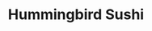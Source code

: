 ---
layout: place
title: "Hummingbird Sushi"
permalink: /washington/seattle/hummingbird-sushi.html
stateAbbr: WA
stateName: Washington
cityName: Seattle
place_id: ChIJ82HkJwAVkFQRTVtFMY60XvA
photos:
  - name: >-
      places/ChIJ82HkJwAVkFQRTVtFMY60XvA/photos/AeeoHcIHIbP3qPKJprBpoRfj5EBb0pCUodlqME3ZnbFBH11IvVUa4KjfIAzeLlb2KDix6Y4L9i-v6xIPosjKxXatUdJM0d0wa9eNbw8Mi194G0hNb4-Df3c-mHwWqlOVD3ZbsZSexIhmuc5mknb3HYkWjoFwy4813S87DaoXs0IpFUTfnkoX7_aGSxHGFyEiC-Osy_M_nEd3JOEBv2NfSZdvDGYaK9ynNyzSD7uScrnrPJihogVvumQfH4x1k-GjpZZB4s7s6yiAd_MK-ubq6xR560lW8qQK3f9ba1MutG-0gtUs2Q
    widthPx: 4000
    heightPx: 2252
    authorAttributions:
      - displayName: Hummingbird Sushi
        uri: https://maps.google.com/maps/contrib/107364252327831330485
        photoUri: >-
          https://lh3.googleusercontent.com/a-/ALV-UjVMjil8BeGd9P7Q-TIzhJVpQN24geKPYVzOek6FE_fqKv0vgJo9=s100-p-k-no-mo
    flagContentUri: >-
      https://www.google.com/local/imagery/report/?cb_client=maps_api_places.places_api&image_key=!1e10!2sAF1QipM-gTtn1XpRPIYxF0rT9N61FG-6EeE7aGJHpmKw&hl=en-US
    googleMapsUri: >-
      https://www.google.com/maps/place//data=!3m4!1e2!3m2!1sAF1QipM-gTtn1XpRPIYxF0rT9N61FG-6EeE7aGJHpmKw!2e10!4m2!3m1!1s0x5490150027e461f3:0xf05eb48e31455b4d
  - name: >-
      places/ChIJ82HkJwAVkFQRTVtFMY60XvA/photos/AeeoHcJQ-752ZqET43M_t8F8URMXMx7udOeJWgjCf2DmWF_6HJ8l3fMplgHyf3YAlvY5tKCQQqMvbTJ85BQpTDJWbrSn2TmrOLejL7KA_bjj5fgFIE-x4JD4wSQb_q1Bw0KAOrLp-v-fUyDNTfRxoakJJswX_MO3DsQ-RT1NEOjfNzTXehTyakxUuxZtRoCM7ioat2KB9N4lIRIn1YC6i_A4P3d6so9elyDxhP-VT2IoUzbzWUO1z-G2bPQXrqL3eml7AqwfpGpKeyYkEHYp1DQm4cq69EIpgFL9iyCCDLgVjjNUaw
    widthPx: 1400
    heightPx: 933
    authorAttributions:
      - displayName: Hummingbird Sushi
        uri: https://maps.google.com/maps/contrib/107364252327831330485
        photoUri: >-
          https://lh3.googleusercontent.com/a-/ALV-UjVMjil8BeGd9P7Q-TIzhJVpQN24geKPYVzOek6FE_fqKv0vgJo9=s100-p-k-no-mo
    flagContentUri: >-
      https://www.google.com/local/imagery/report/?cb_client=maps_api_places.places_api&image_key=!1e10!2sAF1QipO0IeX2__H29IYkAaNYoeU3egFthVYqpKI_pF2P&hl=en-US
    googleMapsUri: >-
      https://www.google.com/maps/place//data=!3m4!1e2!3m2!1sAF1QipO0IeX2__H29IYkAaNYoeU3egFthVYqpKI_pF2P!2e10!4m2!3m1!1s0x5490150027e461f3:0xf05eb48e31455b4d
  - name: >-
      places/ChIJ82HkJwAVkFQRTVtFMY60XvA/photos/AeeoHcKcTpeef5ToVSGttOgQQXoAHE9cHOMVGaIqBz1x_GhcntRCtAD5xFTx0go9ssm_EWKc0LZrgFChqOteRo2qCxJRyiXVv18fHMYKO9Gu2CalueR5w5KATRUlNS0CyS_lqniZEnJn7hknASwdfl7VAXWbgzoBBFTMlndBbSGry5VlFW8tNfqZTPp1pXEzajjh05tamLO_rLSr6XHQBz0qDwbwLJZ8lI4BUyrXOcu_PH9JtnmdLwWPLIgu5v3W9zm_Lzm9X8dSLk36OXut-Dm6ZfT2sSfcv8ockmWEiyMzC_UaEw
    widthPx: 3199
    heightPx: 4800
    authorAttributions:
      - displayName: Hummingbird Sushi
        uri: https://maps.google.com/maps/contrib/107364252327831330485
        photoUri: >-
          https://lh3.googleusercontent.com/a-/ALV-UjVMjil8BeGd9P7Q-TIzhJVpQN24geKPYVzOek6FE_fqKv0vgJo9=s100-p-k-no-mo
    flagContentUri: >-
      https://www.google.com/local/imagery/report/?cb_client=maps_api_places.places_api&image_key=!1e10!2sAF1QipNq-dkD9hob5UjyPfS1xEtOJzSS8ecnI5Av7PO2&hl=en-US
    googleMapsUri: >-
      https://www.google.com/maps/place//data=!3m4!1e2!3m2!1sAF1QipNq-dkD9hob5UjyPfS1xEtOJzSS8ecnI5Av7PO2!2e10!4m2!3m1!1s0x5490150027e461f3:0xf05eb48e31455b4d
  - name: >-
      places/ChIJ82HkJwAVkFQRTVtFMY60XvA/photos/AeeoHcJE1TUEb68FqURtoYW7sJKIsyI8kPCYzUAtBzGR4NlvSeTNM9JcP-s9oAI69t9fCI3AdxSS511nWtUODYcmt8XJCWGMtmodCipo4Bqqk--7AJIaL9G7tJjl65P1ThhHzvqS1PE4ywGaf5O3xUyG1EQAKxbUolWVLec0T5NNLEa_yDwFmBRmWQH8tDjeOParqZDk1eB5eb0IMV2eKcbTWzp35wcuriKjjpFZVGDM7B7H1KLPCt_wWj-Rt9qgT7Ej4NYtzEfblIqckrFh995XT1eT2wGtU5IOPXkd2upGq0m3K-BKUL8GV-8AhA7GydQwFu3iIU-RMgIzGYqv1lyrLLbX8NQUhlQBTbXgGBlQXx5PyknJaWNtTkWhEbw_IvXe0nYqWHcfx9z_tAWaHO5WhYt68R3MTOhn_TE9rO-CHxs
    widthPx: 3699
    heightPx: 2516
    authorAttributions:
      - displayName: Brad Lim
        uri: https://maps.google.com/maps/contrib/107893109822250287599
        photoUri: >-
          https://lh3.googleusercontent.com/a/ACg8ocLkUYPczyWulEw_W7m4UoVd71ydyeHixy9Q-3Uq74tEpR6_wJU=s100-p-k-no-mo
    flagContentUri: >-
      https://www.google.com/local/imagery/report/?cb_client=maps_api_places.places_api&image_key=!1e10!2sCIHM0ogKEICAgIDP_Nb8Hw&hl=en-US
    googleMapsUri: >-
      https://www.google.com/maps/place//data=!3m4!1e2!3m2!1sCIHM0ogKEICAgIDP_Nb8Hw!2e10!4m2!3m1!1s0x5490150027e461f3:0xf05eb48e31455b4d
  - name: >-
      places/ChIJ82HkJwAVkFQRTVtFMY60XvA/photos/AeeoHcL6RGrWYZDk9a3_cG62x-o3h1ip5ZiCSjGy4SEJ6IbX-VGrsAmUXJf5lGDeP_H2lCycZhUAHAGkL3NDd3WtH0piocQ05aStwE2Xe8G33w_VKxUUY6_YWRzCT5dt22IcoKU7nltX7hQynjgMvmLJzy3TFxJBFBReqQKF5u81gYwtJy1cqQTASlILc-HFVAcaf6cQB6AbuK5NZz4ja0ce5M2IaYlr6z6J7uRf2Jz6XzFtq3B1fRxYoYeqM1BHa8RFPnYCM2_RQtYOgdFN6JVh_cAuXcxsg-77SEUlllsoX9FLog
    widthPx: 3199
    heightPx: 4800
    authorAttributions:
      - displayName: Hummingbird Sushi
        uri: https://maps.google.com/maps/contrib/107364252327831330485
        photoUri: >-
          https://lh3.googleusercontent.com/a-/ALV-UjVMjil8BeGd9P7Q-TIzhJVpQN24geKPYVzOek6FE_fqKv0vgJo9=s100-p-k-no-mo
    flagContentUri: >-
      https://www.google.com/local/imagery/report/?cb_client=maps_api_places.places_api&image_key=!1e10!2sAF1QipNMdtOi9X6ilGnvo9wgH54Tou1KjcS8Q4phkDRJ&hl=en-US
    googleMapsUri: >-
      https://www.google.com/maps/place//data=!3m4!1e2!3m2!1sAF1QipNMdtOi9X6ilGnvo9wgH54Tou1KjcS8Q4phkDRJ!2e10!4m2!3m1!1s0x5490150027e461f3:0xf05eb48e31455b4d
  - name: >-
      places/ChIJ82HkJwAVkFQRTVtFMY60XvA/photos/AeeoHcJARoYQgym_AwP0N3qRHwvLVkTqniLqhxOPvBOcQbDp12vv4uztGfLc57pc95TXaRluxL99ilzJDfiESjLYS1GQBYsflFWeV7Aj3wCP4CFycelIAN3LirlWGIS_gc7SaWpPsC79jP8TGZ54RwcVpgOd5z1zxVWjQsdetqOHRkYVauyS1S68B_Ahs_PIuWa6czcwXKFS2zELHHco-KXZkczgQWr6f8ZWwEmrHjXLVHD896CbMFBlCGgycCdloXzCrEMncg0cCgkQMzQ9YObFlK2f3NYx_qfIFEvebA9egiVe9A
    widthPx: 4000
    heightPx: 3000
    authorAttributions:
      - displayName: Hummingbird Sushi
        uri: https://maps.google.com/maps/contrib/107364252327831330485
        photoUri: >-
          https://lh3.googleusercontent.com/a-/ALV-UjVMjil8BeGd9P7Q-TIzhJVpQN24geKPYVzOek6FE_fqKv0vgJo9=s100-p-k-no-mo
    flagContentUri: >-
      https://www.google.com/local/imagery/report/?cb_client=maps_api_places.places_api&image_key=!1e10!2sAF1QipMHPTFrmWg-gL0c6LkSkE5op6z80wOBqtb2MUlP&hl=en-US
    googleMapsUri: >-
      https://www.google.com/maps/place//data=!3m4!1e2!3m2!1sAF1QipMHPTFrmWg-gL0c6LkSkE5op6z80wOBqtb2MUlP!2e10!4m2!3m1!1s0x5490150027e461f3:0xf05eb48e31455b4d
  - name: >-
      places/ChIJ82HkJwAVkFQRTVtFMY60XvA/photos/AeeoHcLYtnFpuErgjbi2EWmaVzBDZk7x9g9TiXk5zWUfs4RkXbmczKIimDIX1Bf5I59I8A8aUKx3i6YRIkw6xDd1uYgKrpZhXyizqO96l1yQ4V8N3609Rwg5gbXUafsJj9Rpo-n_Mt2PABHQUgMWrK2WKCHAbHbhaX8dIbPMo4QHdlyeTcszd4VqD02HGJUkdUVhX_io7nY3V2juJmfoI7ZAL48zMDD8cff_2qRN56DQOZs_aCmCkaqd715M7q12mhIQ8PqxgTYKDJl7w9Y6dxBVW_qEcCOdrabHdEU5SqYE7rsUbg
    widthPx: 3199
    heightPx: 4800
    authorAttributions:
      - displayName: Hummingbird Sushi
        uri: https://maps.google.com/maps/contrib/107364252327831330485
        photoUri: >-
          https://lh3.googleusercontent.com/a-/ALV-UjVMjil8BeGd9P7Q-TIzhJVpQN24geKPYVzOek6FE_fqKv0vgJo9=s100-p-k-no-mo
    flagContentUri: >-
      https://www.google.com/local/imagery/report/?cb_client=maps_api_places.places_api&image_key=!1e10!2sAF1QipOz-ldtyUrymmUM6RCiu5y0KGUAcKbsQft-3Fcj&hl=en-US
    googleMapsUri: >-
      https://www.google.com/maps/place//data=!3m4!1e2!3m2!1sAF1QipOz-ldtyUrymmUM6RCiu5y0KGUAcKbsQft-3Fcj!2e10!4m2!3m1!1s0x5490150027e461f3:0xf05eb48e31455b4d
  - name: >-
      places/ChIJ82HkJwAVkFQRTVtFMY60XvA/photos/AeeoHcKg_ZmQy1NEA15WY4DJ89ESnqQeBuacnHGp0fpEa4hPwWnJ6P9ZD7lkQUtFIjkoKwilE_ER04XDnA5nTL4JvLJ6R9W4q-TWCt1eIam0UGLQe9sJX3WgAs0oRJEE8lbB_JUwSWv1sA9IFJgnau4jsJfK_Hv7eerMIysUJRsVLRLfCdoJ1zv-i9bXwuEIWX72VgSzz_OSI60b_ecZ99n5H4k7djyPCrZVppLy3RDmsMl2uLxAs-9oaU_QACMGRA4F0Uem8iinq_PUUT9L45lQXwY8VeKf5Y1RltAuZEfGaH87bg
    widthPx: 1400
    heightPx: 963
    authorAttributions:
      - displayName: Hummingbird Sushi
        uri: https://maps.google.com/maps/contrib/107364252327831330485
        photoUri: >-
          https://lh3.googleusercontent.com/a-/ALV-UjVMjil8BeGd9P7Q-TIzhJVpQN24geKPYVzOek6FE_fqKv0vgJo9=s100-p-k-no-mo
    flagContentUri: >-
      https://www.google.com/local/imagery/report/?cb_client=maps_api_places.places_api&image_key=!1e10!2sAF1QipNcEoS6DJxWtrkfEqHPaNbRICJWox3rXj4qQVDq&hl=en-US
    googleMapsUri: >-
      https://www.google.com/maps/place//data=!3m4!1e2!3m2!1sAF1QipNcEoS6DJxWtrkfEqHPaNbRICJWox3rXj4qQVDq!2e10!4m2!3m1!1s0x5490150027e461f3:0xf05eb48e31455b4d
  - name: >-
      places/ChIJ82HkJwAVkFQRTVtFMY60XvA/photos/AeeoHcK4oj5Te-Du25gdTJQ8p7C_MhcasSO-z27WbB13NxAzkabusC0043N1YagY-LSTkFm4VkaIkHr4wm9eyp0i0wVrQ0fP1YnE4mCgw8diGzO-GGxctWojgRYdyYaJqx89OqaKYHc5iXsXXI8y-2WaK8gFRp6Ok0-WI6kwoGtI4HjCykALCfvRWT7GXtWcvtxfO2iquE4tf5Ma4lTskY-geqQvZzsD2RXILftBxukENTNIry_aMMyVqo-JGzduqQdkrW5IYVszBStoHipt1hmSH6ctfA1Q8j6sz1vv4Krkv8VWnw
    widthPx: 4000
    heightPx: 3000
    authorAttributions:
      - displayName: Hummingbird Sushi
        uri: https://maps.google.com/maps/contrib/107364252327831330485
        photoUri: >-
          https://lh3.googleusercontent.com/a-/ALV-UjVMjil8BeGd9P7Q-TIzhJVpQN24geKPYVzOek6FE_fqKv0vgJo9=s100-p-k-no-mo
    flagContentUri: >-
      https://www.google.com/local/imagery/report/?cb_client=maps_api_places.places_api&image_key=!1e10!2sAF1QipMTNckQIi8rYvyr-1Hyj8-heuTqTJoO4eKqDmUd&hl=en-US
    googleMapsUri: >-
      https://www.google.com/maps/place//data=!3m4!1e2!3m2!1sAF1QipMTNckQIi8rYvyr-1Hyj8-heuTqTJoO4eKqDmUd!2e10!4m2!3m1!1s0x5490150027e461f3:0xf05eb48e31455b4d
  - name: >-
      places/ChIJ82HkJwAVkFQRTVtFMY60XvA/photos/AeeoHcJgbmP-h76fD-xVbGPpvbJoCe7tfxP8fKAA3fNJa9J1wh0IohEHWsJZp51ZZhdm51dnWJrsEqUJiuEQpnTxJFBcR0i6zQueny93GeytvBzKi8hKO01ocW0UizI01Jg-Ny3EvqwVvlTbmZycc30KRXi_oOZX_o8eAculcCoZB3Khmk_nPlOSlgA9HSi2xBdN6YvovHSaQPQ3xhhM_kwOg9MRk3h3aAroVJJ2nhZoylRhjoo4eeFbFudjtWxAUdEMc6q_L3b0qxNYdBOZEPZVeQ5A42gFGytBVSMG71HIFahCKA
    widthPx: 4000
    heightPx: 3000
    authorAttributions:
      - displayName: Hummingbird Sushi
        uri: https://maps.google.com/maps/contrib/107364252327831330485
        photoUri: >-
          https://lh3.googleusercontent.com/a-/ALV-UjVMjil8BeGd9P7Q-TIzhJVpQN24geKPYVzOek6FE_fqKv0vgJo9=s100-p-k-no-mo
    flagContentUri: >-
      https://www.google.com/local/imagery/report/?cb_client=maps_api_places.places_api&image_key=!1e10!2sAF1QipPwrwyeIWFKMsKONFeRqSW-uB6y03A9BRfEwSiX&hl=en-US
    googleMapsUri: >-
      https://www.google.com/maps/place//data=!3m4!1e2!3m2!1sAF1QipPwrwyeIWFKMsKONFeRqSW-uB6y03A9BRfEwSiX!2e10!4m2!3m1!1s0x5490150027e461f3:0xf05eb48e31455b4d
address: 11 Mercer St, Seattle, WA 98109, USA
street: 11 Mercer St
city: Seattle
state: WA
zip: '98109'
country: USA
neighborhood: Uptown
latitude: '47.624473'
longitude: '-122.356147'
accessibility_options: null
business_status: OPERATIONAL
name: Hummingbird Sushi
google_maps_links:
  directionsUri: >-
    https://www.google.com/maps/dir//''/data=!4m7!4m6!1m1!4e2!1m2!1m1!1s0x5490150027e461f3:0xf05eb48e31455b4d!3e0
  placeUri: https://maps.google.com/?cid=17320479739718490957
  writeAReviewUri: >-
    https://www.google.com/maps/place//data=!4m3!3m2!1s0x5490150027e461f3:0xf05eb48e31455b4d!12e1
  reviewsUri: >-
    https://www.google.com/maps/place//data=!4m4!3m3!1s0x5490150027e461f3:0xf05eb48e31455b4d!9m1!1b1
  photosUri: >-
    https://www.google.com/maps/place//data=!4m3!3m2!1s0x5490150027e461f3:0xf05eb48e31455b4d!10e5
primary_type: Japanese Restaurant
opening_hours:
  regular: null
  current: null
secondary_opening_hours:
  regular:
    weekdayDescriptions: null
    type: null
  current:
    weekdayDescriptions: null
    type: null
phone: (206) 413-5995
price_level: null
price_range: $100 &ndash; & up
rating: '4.8'
rating_count: 90
website: https://www.hummingbirdsushi.com/
description: null
reviews: null
parking_options: null
payment_options: null
allow_dogs: null
curbside_pickup: null
delivery: null
dine_in: null
good_for_children: null
good_for_groups: null
good_for_sports: null
live_music: null
menu_for_children: null
outdoor_seating: null
reservable: null
restroom: null
serves_beer: null
serves_breakfast: null
serves_brunch: null
serves_cocktails: null
serves_coffee: null
serves_dinner: null
serves_dessert: null
serves_lunch: null
serves_vegetarian_food: null
serves_wine: null
takeout: null

---
